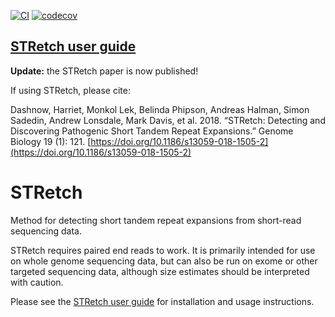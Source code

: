 [![CI](https://github.com/Oshlack/STRetch/actions/workflows/main.yml/badge.svg)](https://github.com/Oshlack/STRetch/actions/workflows/main.yml)
[![codecov](https://codecov.io/github/Oshlack/STRetch/branch/master/graphs/badge.svg)](https://codecov.io/github/Oshlack/STRetch)


## [STRetch user guide](https://github.com/Oshlack/STRetch/wiki)

**Update:** the STRetch paper is now published!

If using STRetch, please cite:

Dashnow, Harriet, Monkol Lek, Belinda Phipson, Andreas Halman, Simon Sadedin, Andrew Lonsdale, Mark Davis, et al. 2018. “STRetch: Detecting and Discovering Pathogenic Short Tandem Repeat Expansions.” Genome Biology 19 (1): 121. [https://doi.org/10.1186/s13059-018-1505-2](https://doi.org/10.1186/s13059-018-1505-2)

# STRetch

Method for detecting short tandem repeat expansions from short-read sequencing data.

STRetch requires paired end reads to work. It is primarily intended for use on
whole genome sequencing data, but can also be run on exome or other targeted
sequencing data, although size estimates should be interpreted with caution.

Please see the [STRetch user guide](https://github.com/Oshlack/STRetch/wiki)
for installation and usage instructions.

